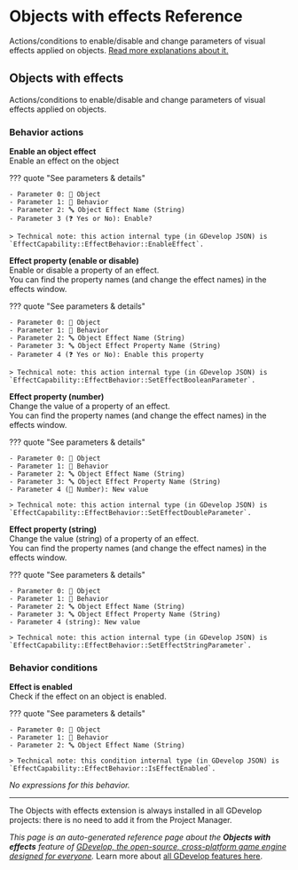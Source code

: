 # Objects with effects Reference

Actions/conditions to enable/disable and change parameters of visual effects applied on objects. [Read more explanations about it.](/gdevelop5/objects)



## Objects with effects 

Actions/conditions to enable/disable and change parameters of visual effects applied on objects. 

### Behavior actions

**Enable an object effect**  
Enable an effect on the object

??? quote "See parameters & details"

    - Parameter 0: 👾 Object
    - Parameter 1: 🧩 Behavior
    - Parameter 2: 🔤 Object Effect Name (String)
    - Parameter 3 (❓ Yes or No): Enable?

    > Technical note: this action internal type (in GDevelop JSON) is `EffectCapability::EffectBehavior::EnableEffect`.

**Effect property (enable or disable)**  
Enable or disable a property of an effect.  
You can find the property names (and change the effect names) in the effects window.

??? quote "See parameters & details"

    - Parameter 0: 👾 Object
    - Parameter 1: 🧩 Behavior
    - Parameter 2: 🔤 Object Effect Name (String)
    - Parameter 3: 🔤 Object Effect Property Name (String)
    - Parameter 4 (❓ Yes or No): Enable this property

    > Technical note: this action internal type (in GDevelop JSON) is `EffectCapability::EffectBehavior::SetEffectBooleanParameter`.

**Effect property (number)**  
Change the value of a property of an effect.  
You can find the property names (and change the effect names) in the effects window.

??? quote "See parameters & details"

    - Parameter 0: 👾 Object
    - Parameter 1: 🧩 Behavior
    - Parameter 2: 🔤 Object Effect Name (String)
    - Parameter 3: 🔤 Object Effect Property Name (String)
    - Parameter 4 (🔢 Number): New value

    > Technical note: this action internal type (in GDevelop JSON) is `EffectCapability::EffectBehavior::SetEffectDoubleParameter`.

**Effect property (string)**  
Change the value (string) of a property of an effect.  
You can find the property names (and change the effect names) in the effects window.

??? quote "See parameters & details"

    - Parameter 0: 👾 Object
    - Parameter 1: 🧩 Behavior
    - Parameter 2: 🔤 Object Effect Name (String)
    - Parameter 3: 🔤 Object Effect Property Name (String)
    - Parameter 4 (string): New value

    > Technical note: this action internal type (in GDevelop JSON) is `EffectCapability::EffectBehavior::SetEffectStringParameter`.

### Behavior conditions

**Effect is enabled**  
Check if the effect on an object is enabled.

??? quote "See parameters & details"

    - Parameter 0: 👾 Object
    - Parameter 1: 🧩 Behavior
    - Parameter 2: 🔤 Object Effect Name (String)

    > Technical note: this condition internal type (in GDevelop JSON) is `EffectCapability::EffectBehavior::IsEffectEnabled`.

_No expressions for this behavior._




---

The Objects with effects extension is always installed in all GDevelop projects: there is no need to add it from the Project Manager.

*This page is an auto-generated reference page about the **Objects with effects** feature of [GDevelop, the open-source, cross-platform game engine designed for everyone](https://gdevelop.io/).* Learn more about [all GDevelop features here](/gdevelop5/all-features).